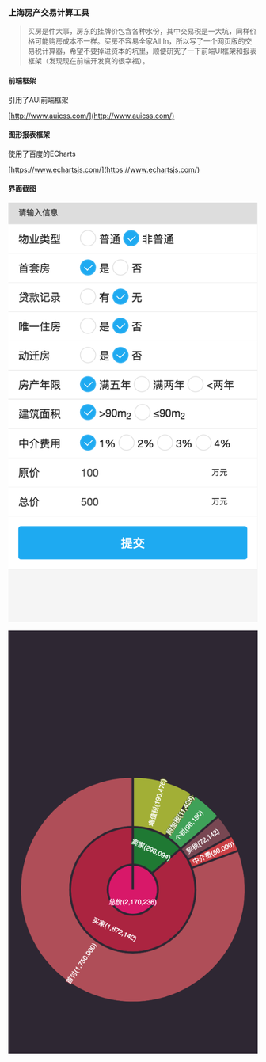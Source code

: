 ### 上海房产交易计算工具

>买房是件大事，房东的挂牌价包含各种水份，其中交易税是一大坑，同样价格可能购房成本不一样。买房不容易全家All In，所以写了一个网页版的交易税计算器，希望不要掉进资本的坑里，顺便研究了一下前端UI框架和报表框架（发现现在前端开发真的很幸福）。

#### 前端框架
引用了AUI前端框架

[http://www.auicss.com/](http://www.auicss.com/)

#### 图形报表框架
使用了百度的ECharts

[https://www.echartsjs.com/](https://www.echartsjs.com/)

#### 界面截图

![form](screen_capture/form.png)

![result](screen_capture/result.png)
